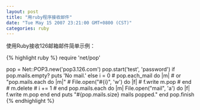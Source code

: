 ```yaml
---
layout: post
title: "用ruby程序接收邮件"
date: "Tue May 15 2007 23:21:00 GMT+0800 (CST)"
categories: ruby
---
```


使用Ruby接收126邮箱邮件简单示例：

{% highlight ruby %}
require 'net/pop'

pop = Net::POP3.new('pop3.126.com')
pop.start('test', 'password')
if pop.mails.empty?
    puts 'No mail.'
else
    i = 0
    # pop.each_mail do |m|   # or "pop.mails.each do |m|"
    #   File.open("#{i}", 'w') do |f|
    #     f.write m.pop
    #   end
    #   m.delete
    #   i += 1
    # end
    pop.mails.each do |m|
      File.open("mail", 'a') do |f|
        f.write m.pop
      end
    end
    puts "#{pop.mails.size} mails popped."
end
pop.finish
{% endhighlight %}
